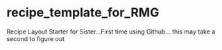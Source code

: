 # recipe_template_for_RMG
Recipe Layout Starter for Sister...First time using Github... this may take a second to figure out
